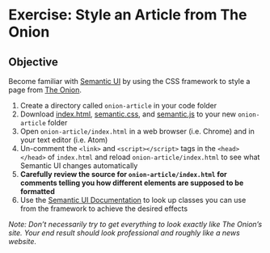 # Exercise: Style an Article from The Onion

## Objective

Become familiar with [Semantic UI](http://semantic-ui.com/) by using the CSS framework to style a page from [The Onion](http://www.theonion.com).

1. Create a directory called `onion-article` in your code folder
1. Download [index.html](https://raw.githubusercontent.com/segdeha/pdxcodeguild/master/2.%20HTML%20%26%20CSS/solutions/onion-article/index.html?token=AAAQ0qpwPgug04xB_0zwl1tnWQM6zIafks5XYYJiwA%3D%3D), [semantic.css](https://raw.githubusercontent.com/segdeha/pdxcodeguild/master/2.%20HTML%20%26%20CSS/solutions/onion-article/semantic.css?token=AAAQ0s090zJOSuiNgxSAs9i3-gtQO13Wks5XYYIewA%3D%3D), and [semantic.js](https://raw.githubusercontent.com/segdeha/pdxcodeguild/master/2.%20HTML%20%26%20CSS/solutions/onion-article/semantic.js?token=AAAQ0sZ-0hdUpaNzUFyOFU_8fwNeqLrjks5XYYJNwA%3D%3D) to your new `onion-article` folder
1. Open `onion-article/index.html` in a web browser (i.e. Chrome) and in your text editor (i.e. Atom)
1. Un-comment the `<link>` and `<script></script>` tags in the `<head></head>` of `index.html` and reload `onion-article/index.html` to see what Semantic UI changes automatically
1. **Carefully review the source for `onion-article/index.html` for comments telling you how different elements are supposed to be formatted**
1. Use the [Semantic UI Documentation](http://semantic-ui.com/introduction/getting-started.html) to look up classes you can use from the framework to achieve the desired effects

_Note: Don’t necessarily try to get everything to look exactly like The Onion’s site. Your end result should look professional and roughly like a news website._

